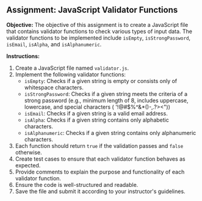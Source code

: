 ## Assignment: JavaScript Validator Functions

**Objective:**
The objective of this assignment is to create a JavaScript file that contains validator functions to check various types of input data. The validator functions to be implemented include `isEmpty`, `isStrongPassword`, `isEmail`, `isAlpha`, and `isAlphanumeric`.

**Instructions:**
1. Create a JavaScript file named `validator.js`.
2. Implement the following validator functions:
    - `isEmpty`: Checks if a given string is empty or consists only of whitespace characters.
    - `isStrongPassword`: Checks if a given string meets the criteria of a strong password (e.g., minimum length of 8, includes uppercase, lowercase, and special characters ( '!@#$%^&*()-,.?><"))
    - `isEmail`: Checks if a given string is a valid email address.
    - `isAlpha`: Checks if a given string contains only alphabetic characters.
    - `isAlphanumeric`: Checks if a given string contains only alphanumeric characters.
3. Each function should return `true` if the validation passes and `false` otherwise.
4. Create test cases to ensure that each validator function behaves as expected.
5. Provide comments to explain the purpose and functionality of each validator function.
6. Ensure the code is well-structured and readable.
7. Save the file and submit it according to your instructor's guidelines.
